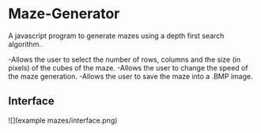 # Maze-Generator
A javascript program to generate mazes using a depth first search algorithm.

-Allows the user to select the number of rows, columns and the size (in pixels) of the cubes of the maze. 
-Allows the user to change the speed of the maze generation.
-Allows the user to save the maze into a .BMP image.

## Interface
![](example mazes/interface.png)
